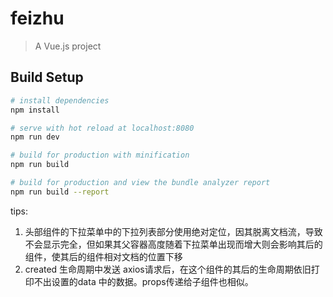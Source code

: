 # feizhu

> A Vue.js project

## Build Setup

``` bash
# install dependencies
npm install

# serve with hot reload at localhost:8080
npm run dev

# build for production with minification
npm run build

# build for production and view the bundle analyzer report
npm run build --report
```

tips:
  1. 头部组件的下拉菜单中的下拉列表部分使用绝对定位，因其脱离文档流，导致不会显示完全，但如果其父容器高度随着下拉菜单出现而增大则会影响其后的组件，使其后的组件相对文档的位置下移
  2. created 生命周期中发送 axios请求后，在这个组件的其后的生命周期依旧打印不出设置的data 中的数据。props传递给子组件也相似。